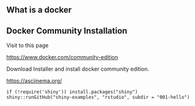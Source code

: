 
## What is a docker

## Docker Community Installation 

Visit to this page 

https://www.docker.com/community-edition

Download Installer and install docker community edition. 

https://asciinema.org/


```
if (!require('shiny')) install.packages("shiny")
shiny::runGitHub("shiny-examples", "rstudio", subdir = "001-hello")
```